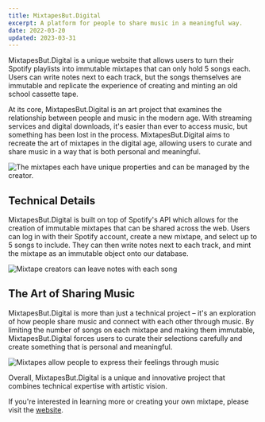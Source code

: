 ```yaml
---
title: MixtapesBut.Digital
excerpt: A platform for people to share music in a meaningful way.
date: 2022-03-20
updated: 2023-03-31
---
```


MixtapesBut.Digital is a unique website that allows users to turn their Spotify playlists into immutable mixtapes that can only hold 5 songs each. Users can write notes next to each track, but the songs themselves are immutable and replicate the experience of creating and minting an old school cassette tape.

At its core, MixtapesBut.Digital is an art project that examines the relationship between people and music in the modern age. With streaming services and digital downloads, it's easier than ever to access music, but something has been lost in the process. MixtapesBut.Digital aims to recreate the art of mixtapes in the digital age, allowing users to curate and share music in a way that is both personal and meaningful.

![The mixtapes each have unique properties and can be managed by the creator.](/img/mixtapes-mixtapes.png)

## Technical Details

MixtapesBut.Digital is built on top of Spotify's API which allows for the creation of immutable mixtapes that can be shared across the web. Users can log in with their Spotify account, create a new mixtape, and select up to 5 songs to include. They can then write notes next to each track, and mint the mixtape as an immutable object onto our database.

![Mixtape creators can leave notes with each song](/img/mixtapes-song.png)

## The Art of Sharing Music

MixtapesBut.Digital is more than just a technical project – it's an exploration of how people share music and connect with each other through music. By limiting the number of songs on each mixtape and making them immutable, MixtapesBut.Digital forces users to curate their selections carefully and create something that is personal and meaningful.

![Mixtapes allow people to express their feelings through music](/img/mixtapes-love.png)

Overall, MixtapesBut.Digital is a unique and innovative project that combines technical expertise with artistic vision.

If you're interested in learning more or creating your own mixtape, please visit the [website](https://mixtapesbut.digital/).
